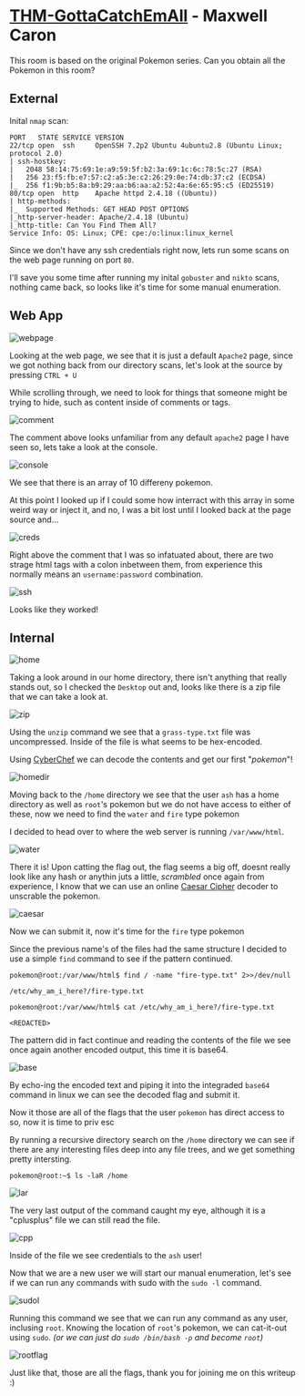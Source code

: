 # [THM-GottaCatchEmAll](https://tryhackme.com/room/pokemon) - Maxwell Caron

This room is based on the original Pokemon series. Can you obtain all the Pokemon in this room?


## External

Inital `nmap` scan:
```
PORT   STATE SERVICE VERSION
22/tcp open  ssh     OpenSSH 7.2p2 Ubuntu 4ubuntu2.8 (Ubuntu Linux; protocol 2.0)
| ssh-hostkey: 
|   2048 58:14:75:69:1e:a9:59:5f:b2:3a:69:1c:6c:78:5c:27 (RSA)
|   256 23:f5:fb:e7:57:c2:a5:3e:c2:26:29:0e:74:db:37:c2 (ECDSA)
|_  256 f1:9b:b5:8a:b9:29:aa:b6:aa:a2:52:4a:6e:65:95:c5 (ED25519)
80/tcp open  http    Apache httpd 2.4.18 ((Ubuntu))
| http-methods: 
|_  Supported Methods: GET HEAD POST OPTIONS
|_http-server-header: Apache/2.4.18 (Ubuntu)
|_http-title: Can You Find Them All?
Service Info: OS: Linux; CPE: cpe:/o:linux:linux_kernel
```

Since we don't have any ssh credentials right now, lets run some scans on the web page running on port `80`.

I'll save you some time after running my inital `gobuster` and `nikto` scans, nothing came back, so looks like it's time for some manual enumeration.

## Web App

![webpage](https://i.imgur.com/NlYY0qd.png)

Looking at the web page, we see that it is just a default `Apache2` page, since we got nothing back from our directory scans, let's look at the source by pressing `CTRL + U`

While scrolling through, we need to look for things that someone might be trying to hide, such as content inside of comments or <hidden> tags.

![comment](https://i.imgur.com/3pqJeNB.png)

The comment above looks unfamiliar from any default `apache2` page I have seen so, lets take a look at the console.

![console](https://i.imgur.com/XiDm39t.png)

We see that there is an array of 10 differeny pokemon.

At this point I looked up if I could some how interract with this array in some weird way or inject it, and no, I was a bit lost until I looked back at the page source and...

![creds](https://i.imgur.com/jV0eYFr.png)

Right above the comment that I was so infatuated about, there are two strage html tags with a colon inbetween them, from experience this normally means an `username:password` combination.

![ssh](https://i.imgur.com/Rtgb2jd.png)

Looks like they worked!

## Internal

![home](https://i.imgur.com/pyINXcg.png)

Taking a look around in our home directory, there isn't anything that really stands out, so I checked the `Desktop` out and, looks like there is a zip file that we can take a look at.

![zip](https://i.imgur.com/ZQ7tpjH.png)

Using the `unzip` command we see that a `grass-type.txt` file was uncompressed. Inside of the file is what seems to be hex-encoded.

Using [CyberChef](https://gchq.github.io/CyberChef/#recipe=From_Hex('Auto')) we can decode the contents and get our first "*pokemon*"!

![homedir](https://i.imgur.com/HsLxUXo.png)

Moving back to the `/home` directory we see that the user `ash` has a home directory as well as `root`'s pokemon but we do not have access to either of these, now we need to find the `water` and `fire` type pokemon

I decided to head over to where the web server is running `/var/www/html`.

![water](https://i.imgur.com/0U2PeBF.png)

There it is! Upon catting the flag out, the flag seems a big off, doesnt really look like any hash or anythin juts a little, *scrambled* once again from experience, I know that we can use an online [Caesar Cipher](https://en.wikipedia.org/wiki/Caesar_cipher) decoder to unscrable the pokemon.

![caesar](https://i.imgur.com/TGBmolF.png)

Now we can submit it, now it's time for the `fire` type pokemon

Since the previous name's of the files had the same structure I decided to use a simple `find` command to see if the pattern continued.

```
pokemon@root:/var/www/html$ find / -name "fire-type.txt" 2>>/dev/null

/etc/why_am_i_here?/fire-type.txt

pokemon@root:/var/www/html$ cat /etc/why_am_i_here?/fire-type.txt

<REDACTED>
```

The pattern did in fact continue and reading the contents of the file we see once again another encoded output, this time it is base64.

![base](https://i.imgur.com/cD8lmIT.png)

By echo-ing the encoded text and piping it into the integraded `base64` command in linux we can see the decoded flag and submit it.

Now it those are all of the flags that the user `pokemon` has direct access to so, now it is time to priv esc

By running a recursive directory search on the `/home` directory we can see if there are any interesting files deep into any file trees, and we get something pretty intersting.

```
pokemon@root:~$ ls -laR /home
```

![lar](https://i.imgur.com/KHuyX7a.png)

The very last output of the command caught my eye, although it is a "cplusplus" file we can still read the file.

![cpp](https://i.imgur.com/MgZjPYd.png)

Inside of the file we see credentials to the `ash` user!

Now that we are a new user we will start our manual enumeration, let's see if we can run any commands with sudo with the `sudo -l` command.

![sudol](https://i.imgur.com/WTBhbKg.png)

Running this command we see that we can run any command as any user, inclusing `root`. Knowing the location of `root`'s pokemon, we can cat-it-out using `sudo`. *(or we can just do `sudo /bin/bash -p` and become `root`)*

![rootflag](https://i.imgur.com/l4NOxJt.png)

Just like that, those are all the flags, thank you for joining me on this writeup :) 
